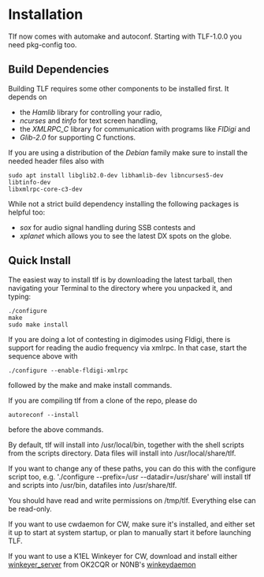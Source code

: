 # Installation

Tlf now comes with automake and autoconf.
Starting with TLF-1.0.0 you need pkg-config too.

## Build Dependencies

Building TLF requires some other components to be installed first. 
It depends on

 * the _Hamlib_ library for controlling your radio,
 * _ncurses_ and _tinfo_ for text screen handling,
 * the _XMLRPC_C_ library for communication with programs like _FlDigi_ and
 * _Glib-2.0_ for supporting C functions.

If you are using a distribution of the _Debian_ family make sure to install
the needed header files also with

```
sudo apt install libglib2.0-dev libhamlib-dev libncurses5-dev libtinfo-dev
libxmlrpc-core-c3-dev
```

While not a strict build dependency installing the following packages is
helpful too:

 * _sox_ for audio signal handling during SSB contests and
 * _xplanet_ which allows you to see the latest DX spots on the globe.


## Quick Install

The easiest way to install tlf is by downloading the latest tarball, then navigating your Terminal to the directory where you unpacked it, and typing:

```
./configure
make
sudo make install
```

If you are doing a lot of contesting in digimodes using Fldigi, there is support for reading the audio frequency via xmlrpc. In that case, start the sequence above with

```
./configure --enable-fldigi-xmlrpc
```

followed by the make and make install commands.

If you are compiling tlf from a clone of the repo, please do

```
autoreconf --install
```

before the above commands.

By default, tlf will install into /usr/local/bin, together with the
shell scripts from the scripts directory. Data files will install into
/usr/local/share/tlf.

If you want to change any of these paths, you can do this with the
configure script too, e.g. './configure --prefix=/usr --datadir=/usr/share'
will install tlf and scripts into /usr/bin, datafiles into /usr/share/tlf.

You should have read and write permissions on /tmp/tlf. Everything else can be read-only.

If you want to use cwdaemon for CW, make sure it's installed, and either set it up to start at system startup, or plan to manually start it before launching TLF. 

If you want to use a K1EL Winkeyer for CW, download and install either [winkeyer_server](https://github.com/ok2cqr/winkeyer_server) from OK2CQR or N0NB's [winkeydaemon](https://github.com/N0NB/winkeydaemon)
